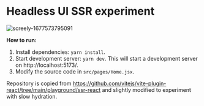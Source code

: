 # Headless UI SSR experiment

![screely-1677573795091](https://user-images.githubusercontent.com/2470775/221799882-6e277b63-a5e9-4456-8261-9e29d209169a.png)

**How to run:**

1. Install dependencies: `yarn install`.
2. Start development server: `yarn dev`. This will start a development server on http://localhost:5173/.
3. Modify the source code in `src/pages/Home.jsx`.

Repository is copied from https://github.com/vitejs/vite-plugin-react/tree/main/playground/ssr-react and slightly modified to experiment with slow hydration.
